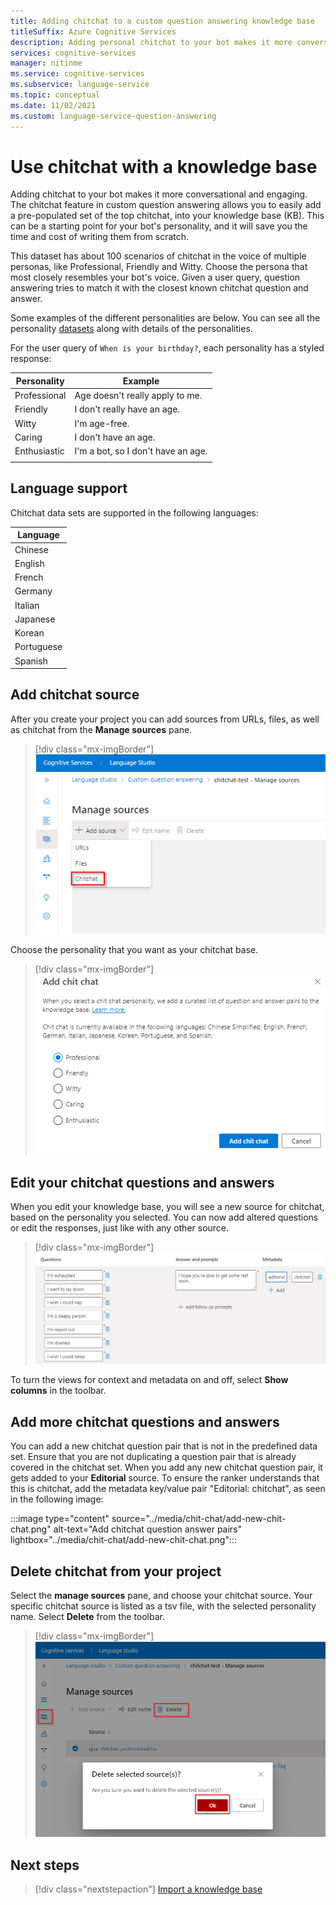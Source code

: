 ```yaml
---
title: Adding chitchat to a custom question answering knowledge base
titleSuffix: Azure Cognitive Services
description: Adding personal chitchat to your bot makes it more conversational and engaging when you create a project. Custom question answering allows you to easily add a pre-populated set of the top chitchat, into your knowledge bases.
services: cognitive-services
manager: nitinme
ms.service: cognitive-services
ms.subservice: language-service
ms.topic: conceptual
ms.date: 11/02/2021
ms.custom: language-service-question-answering
---
```


# Use chitchat with a knowledge base

Adding chitchat to your bot makes it more conversational and engaging. The chitchat feature in custom question answering allows you to easily add a pre-populated set of the top chitchat, into your knowledge base (KB). This can be a starting point for your bot's personality, and it will save you the time and cost of writing them from scratch.

This dataset has about 100 scenarios of chitchat in the voice of multiple personas, like Professional, Friendly and Witty. Choose the persona that most closely resembles your bot's voice. Given a user query, question answering tries to match it with the closest known chitchat question and answer.

Some examples of the different personalities are below. You can see all the personality [datasets](https://github.com/microsoft/botframework-cli/blob/main/packages/qnamaker/docs/chit-chat-dataset.md) along with details of the personalities.

For the user query of `When is your birthday?`, each personality has a styled response:

<!-- added quotes so acrolinx doesn't score these sentences -->
|Personality|Example|
|--|--|
|Professional|Age doesn't really apply to me.|
|Friendly|I don't really have an age.|
|Witty|I'm age-free.|
|Caring|I don't have an age.|
|Enthusiastic|I'm a bot, so I don't have an age.|
||

## Language support

Chitchat data sets are supported in the following languages:

|Language|
|--|
|Chinese|
|English|
|French|
|Germany|
|Italian|
|Japanese|
|Korean|
|Portuguese|
|Spanish|

## Add chitchat source
After you create your project you can add sources from URLs, files, as well as chitchat from the **Manage sources** pane.

> [!div class="mx-imgBorder"]
> ![Add source chitchat](../media/chit-chat/add-source.png)

Choose the personality that you want as your chitchat base.

> [!div class="mx-imgBorder"]
> ![Menu of different chitchat personalities](../media/chit-chat/personality.png)

## Edit your chitchat questions and answers

When you edit your knowledge base, you will see a new source for chitchat, based on the personality you selected. You can now add altered questions or edit the responses, just like with any other source.

> [!div class="mx-imgBorder"]
> ![Edit chitchat question pairs](../media/chit-chat/edit-chit-chat.png)

To turn the views for context and metadata on and off, select **Show columns** in the toolbar.

## Add more chitchat questions and answers

You can add a new chitchat question pair that is not in the predefined data set. Ensure that you are not duplicating a question pair that is already covered in the chitchat set. When you add any new chitchat question pair, it gets added to your **Editorial** source. To ensure the ranker understands that this is chitchat, add the metadata key/value pair "Editorial: chitchat", as seen in the following image:

:::image type="content" source="../media/chit-chat/add-new-chit-chat.png" alt-text="Add chitchat question answer pairs" lightbox="../media/chit-chat/add-new-chit-chat.png":::

## Delete chitchat from your project

Select the **manage sources** pane, and choose your chitchat source. Your specific chitchat source is listed as a tsv file, with the selected personality name. Select **Delete** from the toolbar.

> [!div class="mx-imgBorder"]
> ![Delete chitchat source](../media/chit-chat/delete-chit-chat.png)

## Next steps

> [!div class="nextstepaction"]
> [Import a knowledge base](./migrate-knowledge-base.md)